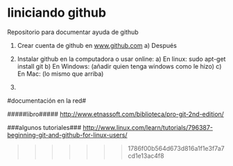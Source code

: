 # Iiniciando github
Repositorio para documentar ayuda de github

1. Crear cuenta de github en www.github.com
   a) Después

2. Instalar github en la computadora o usar online:
   a) En linux: sudo apt-get install git
   b) En Windows: (añadir quien tenga windows como le hizo)
   c) En Mac: (lo mismo que arriba)
3. 

#documentación en la red#

#####libro#####
http://www.etnassoft.com/biblioteca/pro-git-2nd-edition/

###algunos tutoriales###
http://www.linux.com/learn/tutorials/796387-beginning-git-and-github-for-linux-users/
>>>>>>> 1786f00b564d673d816a1f1e3f7a7cd1e13ac4f8
